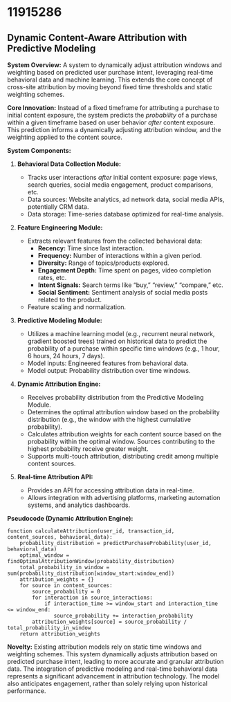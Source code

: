 # 11915286

## Dynamic Content-Aware Attribution with Predictive Modeling

**System Overview:** A system to dynamically adjust attribution windows and weighting based on predicted user purchase intent, leveraging real-time behavioral data and machine learning. This extends the core concept of cross-site attribution by moving beyond fixed time thresholds and static weighting schemes.

**Core Innovation:** Instead of a fixed timeframe for attributing a purchase to initial content exposure, the system predicts the *probability* of a purchase within a given timeframe based on user behavior *after* content exposure. This prediction informs a dynamically adjusting attribution window, and the weighting applied to the content source.

**System Components:**

1.  **Behavioral Data Collection Module:**
    *   Tracks user interactions *after* initial content exposure: page views, search queries, social media engagement, product comparisons, etc.
    *   Data sources: Website analytics, ad network data, social media APIs, potentially CRM data.
    *   Data storage: Time-series database optimized for real-time analysis.

2.  **Feature Engineering Module:**
    *   Extracts relevant features from the collected behavioral data:
        *   **Recency:** Time since last interaction.
        *   **Frequency:** Number of interactions within a given period.
        *   **Diversity:** Range of topics/products explored.
        *   **Engagement Depth:** Time spent on pages, video completion rates, etc.
        *   **Intent Signals:** Search terms like “buy,” “review,” “compare,” etc.
        *   **Social Sentiment:** Sentiment analysis of social media posts related to the product.
    *   Feature scaling and normalization.

3.  **Predictive Modeling Module:**
    *   Utilizes a machine learning model (e.g., recurrent neural network, gradient boosted trees) trained on historical data to predict the probability of a purchase within specific time windows (e.g., 1 hour, 6 hours, 24 hours, 7 days).
    *   Model inputs: Engineered features from behavioral data.
    *   Model output: Probability distribution over time windows.

4.  **Dynamic Attribution Engine:**
    *   Receives probability distribution from the Predictive Modeling Module.
    *   Determines the optimal attribution window based on the probability distribution (e.g., the window with the highest cumulative probability).
    *   Calculates attribution weights for each content source based on the probability within the optimal window.  Sources contributing to the highest probability receive greater weight.
    *   Supports multi-touch attribution, distributing credit among multiple content sources.

5.  **Real-time Attribution API:**
    *   Provides an API for accessing attribution data in real-time.
    *   Allows integration with advertising platforms, marketing automation systems, and analytics dashboards.

**Pseudocode (Dynamic Attribution Engine):**

```
function calculateAttribution(user_id, transaction_id, content_sources, behavioral_data):
    probability_distribution = predictPurchaseProbability(user_id, behavioral_data)
    optimal_window = findOptimalAttributionWindow(probability_distribution)
    total_probability_in_window = sum(probability_distribution[window_start:window_end])
    attribution_weights = {}
    for source in content_sources:
        source_probability = 0
        for interaction in source_interactions:
            if interaction_time >= window_start and interaction_time <= window_end:
               source_probability += interaction_probability
        attribution_weights[source] = source_probability / total_probability_in_window
    return attribution_weights
```

**Novelty:** Existing attribution models rely on static time windows and weighting schemes. This system dynamically adjusts attribution based on predicted purchase intent, leading to more accurate and granular attribution data. The integration of predictive modeling and real-time behavioral data represents a significant advancement in attribution technology. The model also anticipates engagement, rather than solely relying upon historical performance.